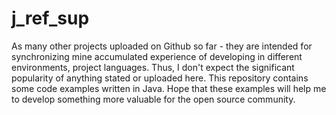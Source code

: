 # j_ref_sup
As many other projects uploaded on Github so far - they are intended for synchronizing mine accumulated experience
of developing in different environments, project languages. Thus, I don't expect the significant popularity of
anything stated or uploaded here.
This repository contains some code examples written in Java. Hope that these examples will help me 
to develop something more valuable for the open source community.
